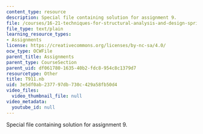 ```yaml
---
content_type: resource
description: Special file containing solution for assignment 9.
file: /courses/16-21-techniques-for-structural-analysis-and-design-spring-2005/3e5df0ab237797db730c429a58fb50d4_T911.nb
file_type: text/plain
learning_resource_types:
- Assignments
license: https://creativecommons.org/licenses/by-nc-sa/4.0/
ocw_type: OCWFile
parent_title: Assignments
parent_type: CourseSection
parent_uid: df061780-1635-40b2-fdc8-954c8c1379d7
resourcetype: Other
title: T911.nb
uid: 3e5df0ab-2377-97db-730c-429a58fb50d4
video_files:
  video_thumbnail_file: null
video_metadata:
  youtube_id: null
---
```

Special file containing solution for assignment 9.